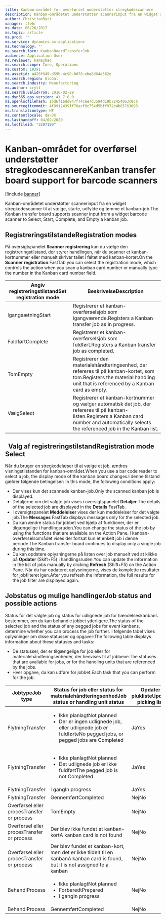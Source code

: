 ```yaml
---
title: Kanban-området for overførsel understøtter stregkodescannere
description: Kanban-områdetet understøtter scannerinput fra en widget stregkodescanner til at vælge, starte, udfylde og tømme et kanban-job.
author: ChristianRytt
manager: tfehr
ms.date: 06/20/2017
ms.topic: article
ms.prod: ''
ms.service: dynamics-ax-applications
ms.technology: ''
ms.search.form: KanbanBoardTransferJob
audience: Application User
ms.reviewer: kamaybac
ms.search.scope: Core, Operations
ms.custom: 19391
ms.assetid: a426f645-d59b-4c98-8d78-eba8d64a562e
ms.search.region: Global
ms.search.industry: Manufacturing
ms.author: crytt
ms.search.validFrom: 2016-02-28
ms.dyn365.ops.version: AX 7.0.0
ms.openlocfilehash: 1bd6f1bdd847f74cee7d3594d19b72454063c0cb
ms.sourcegitcommit: 4f9912439ff78acf0c754d5bff972c4b85763093
ms.translationtype: HT
ms.contentlocale: da-DK
ms.lasthandoff: 04/02/2020
ms.locfileid: "3207180"
---
```

# <a name="kanban-transfer-board-support-for-barcode-scanners"></a><span data-ttu-id="e4b33-103">Kanban-området for overførsel understøtter stregkodescannere</span><span class="sxs-lookup"><span data-stu-id="e4b33-103">Kanban transfer board support for barcode scanners</span></span>

[!include [banner](../includes/banner.md)]

<span data-ttu-id="e4b33-104">Kanban-områdetet understøtter scannerinput fra en widget stregkodescanner til at vælge, starte, udfylde og tømme et kanban-job.</span><span class="sxs-lookup"><span data-stu-id="e4b33-104">The Kanban transfer board supports scanner input from a widget barcode scanner to Select, Start, Complete, and Empty a kanban job.</span></span>

<a name="registration-modes"></a><span data-ttu-id="e4b33-105">Registreringstilstande</span><span class="sxs-lookup"><span data-stu-id="e4b33-105">Registration modes</span></span>
------------------

<span data-ttu-id="e4b33-106">På oversigtspanelet **Scanner registrering** kan du vælge den registreringstilstand, der styrer handlingen, når du scanner et kanban-kortnummer eller manuelt skriver tallet i feltet med kanban-kortet.</span><span class="sxs-lookup"><span data-stu-id="e4b33-106">On the **Scanner registration** FastTab you can select the registration mode, which controls the action when you scan a kanban card number or manually type the number in the Kanban card number field.</span></span>

| <span data-ttu-id="e4b33-107">Angiv registreringstilstand</span><span class="sxs-lookup"><span data-stu-id="e4b33-107">Set registration mode</span></span> | <span data-ttu-id="e4b33-108">Beskrivelse</span><span class="sxs-lookup"><span data-stu-id="e4b33-108">Description</span></span>                                                                                     |
|-----------------------|-------------------------------------------------------------------------------------------------|
| <span data-ttu-id="e4b33-109">Igangsætning</span><span class="sxs-lookup"><span data-stu-id="e4b33-109">Start</span></span>                 | <span data-ttu-id="e4b33-110">Registrerer et kanban-overførselsjob som igangværende.</span><span class="sxs-lookup"><span data-stu-id="e4b33-110">Registers a Kanban transfer job as in progress.</span></span>                                                 |
| <span data-ttu-id="e4b33-111">Fuldført</span><span class="sxs-lookup"><span data-stu-id="e4b33-111">Complete</span></span>              | <span data-ttu-id="e4b33-112">Registrerer et kanban-overførselsjob som fuldført.</span><span class="sxs-lookup"><span data-stu-id="e4b33-112">Registers a Kanban transfer job as completed.</span></span>                                                   |
| <span data-ttu-id="e4b33-113">Tom</span><span class="sxs-lookup"><span data-stu-id="e4b33-113">Empty</span></span>                 | <span data-ttu-id="e4b33-114">Registrerer den materialehåndteringsenhed, der refereres til på kanban-kortet, som tom.</span><span class="sxs-lookup"><span data-stu-id="e4b33-114">Registers the material handling unit that is referenced by a Kanban card as empty.</span></span>              |
| <span data-ttu-id="e4b33-115">Vælg</span><span class="sxs-lookup"><span data-stu-id="e4b33-115">Select</span></span>                | <span data-ttu-id="e4b33-116">Registrerer et kanban-kortnummer og vælger automatisk det job, der refereres til på kanban-listen.</span><span class="sxs-lookup"><span data-stu-id="e4b33-116">Registers a Kanban card number and automatically selects the referenced job in the Kanban list.</span></span> |

 
<span data-ttu-id="e4b33-117">Valg af registreringstilstand</span><span class="sxs-lookup"><span data-stu-id="e4b33-117">Registration mode Select</span></span>
------------------------

<span data-ttu-id="e4b33-118">Når du bruger en stregkodelæser til at vælge et job, ændres visningstilstanden for kanban-området.</span><span class="sxs-lookup"><span data-stu-id="e4b33-118">When you use a bar code reader to select a job, the display mode of the kanban board changes.</span></span><span data-ttu-id="e4b33-119">I denne tilstand gælder følgende betingelser:</span><span class="sxs-lookup"><span data-stu-id="e4b33-119"> In this mode, the following conditions apply:</span></span>

-   <span data-ttu-id="e4b33-120">Der vises kun det scannede kanban-job.</span><span class="sxs-lookup"><span data-stu-id="e4b33-120">Only the scanned kanban job is displayed.</span></span>
-   <span data-ttu-id="e4b33-121">Detaljerne om det valgte job vises i oversigtspanelet **Detaljer**.</span><span class="sxs-lookup"><span data-stu-id="e4b33-121">The details of the selected job are displayed in the **Details** FastTab.</span></span>
-   <span data-ttu-id="e4b33-122">I oversigtspanelet **Meddelelser** vises der kun meddelelser for det valgte job.</span><span class="sxs-lookup"><span data-stu-id="e4b33-122">The **Messages** FastTab displays messages only for the selected job.</span></span>
-   <span data-ttu-id="e4b33-123">Du kan ændre status for jobbet ved hjælp af funktioner, der er tilgængelige i handlingsruden.</span><span class="sxs-lookup"><span data-stu-id="e4b33-123">You can change the status of the job by using the functions that are available on the Action Pane.</span></span> <span data-ttu-id="e4b33-124">I kanban-overførselsområdet vises der fortsat kun et enkelt job i denne periode.</span><span class="sxs-lookup"><span data-stu-id="e4b33-124">The Kanban transfer board continues to display only a single job during this time.</span></span>
-   <span data-ttu-id="e4b33-125">Du kan opdatere oplysningerne på listen over job manuelt ved at klikke på **Opdater** (Skift+F5) i handlingsruden.</span><span class="sxs-lookup"><span data-stu-id="e4b33-125">You can update the information in the list of jobs manually by clicking **Refresh** (Shift+F5) on the Action Pane.</span></span> <span data-ttu-id="e4b33-126">Når du har opdateret oplysningerne, vises de komplette resultater for jobfilteret igen.</span><span class="sxs-lookup"><span data-stu-id="e4b33-126">After you refresh the information, the full results for the job filter are displayed again.</span></span>

## <a name="job-status-and-possible-actions"></a><span data-ttu-id="e4b33-127">Jobstatus og mulige handlinger</span><span class="sxs-lookup"><span data-stu-id="e4b33-127">Job status and possible actions</span></span>
<span data-ttu-id="e4b33-128">Status for det valgte job og status for udlignede job for hændelseskanbans bestemmer, om du kan behandle jobbet yderligere.</span><span class="sxs-lookup"><span data-stu-id="e4b33-128">The status of the selected job and the status of any pegged jobs for event kanbans, determine whether you can process the job further.</span></span> <span data-ttu-id="e4b33-129">I følgende tabel vises oplysninger om disse statusser og opgaver:</span><span class="sxs-lookup"><span data-stu-id="e4b33-129">The following table displays information about these statuses and tasks:</span></span>
-   <span data-ttu-id="e4b33-130">De statusser, der er tilgængelige for job eller for materialehåndteringsenheder, der henvises til af jobbene.</span><span class="sxs-lookup"><span data-stu-id="e4b33-130">The statuses that are available for jobs, or for the handling units that are referenced by the jobs.</span></span>
-   <span data-ttu-id="e4b33-131">Hver opgave, du kan udføre for jobbet.</span><span class="sxs-lookup"><span data-stu-id="e4b33-131">Each task that you can perform for the job.</span></span>

<table>
<colgroup>
<col width="12%" />
<col width="12%" />
<col width="12%" />
<col width="12%" />
<col width="12%" />
<col width="12%" />
<col width="12%" />
<col width="12%" />
</colgroup>
<thead>
<tr class="header">
<th><span data-ttu-id="e4b33-132">Jobtype</span><span class="sxs-lookup"><span data-stu-id="e4b33-132">Job type</span></span></th>
<th><span data-ttu-id="e4b33-133">Status for job eller status for materialehåndteringsenhed</span><span class="sxs-lookup"><span data-stu-id="e4b33-133">Job status or handling unit status</span></span></th>
<th><span data-ttu-id="e4b33-134">Opdater plukliste</span><span class="sxs-lookup"><span data-stu-id="e4b33-134">Update picking list</span></span></th>
<th><span data-ttu-id="e4b33-135">Igangsætning</span><span class="sxs-lookup"><span data-stu-id="e4b33-135">Start</span></span></th>
<th><span data-ttu-id="e4b33-136">Opdater registrering</span><span class="sxs-lookup"><span data-stu-id="e4b33-136">Update registration</span></span></th>
<th><span data-ttu-id="e4b33-137">Fuldført</span><span class="sxs-lookup"><span data-stu-id="e4b33-137">Complete</span></span></th>
<th><span data-ttu-id="e4b33-138">Tom</span><span class="sxs-lookup"><span data-stu-id="e4b33-138">Empty</span></span></th>
<th><span data-ttu-id="e4b33-139">Opret hændelseskanbans</span><span class="sxs-lookup"><span data-stu-id="e4b33-139">Create event kanbans</span></span></th>
</tr>
</thead>
<tbody>
<tr class="odd">
<td><span data-ttu-id="e4b33-140">Flytning</span><span class="sxs-lookup"><span data-stu-id="e4b33-140">Transfer</span></span></td>
<td><ul>
<li><span data-ttu-id="e4b33-141">Ikke planlagt</span><span class="sxs-lookup"><span data-stu-id="e4b33-141">Not planned</span></span></li>
<li><span data-ttu-id="e4b33-142">Der er ingen udlignede job, eller udlignede job er fuldførte</span><span class="sxs-lookup"><span data-stu-id="e4b33-142">No pegged jobs, or pegged jobs are Completed</span></span></li>
</ul></td>
<td><span data-ttu-id="e4b33-143">Ja</span><span class="sxs-lookup"><span data-stu-id="e4b33-143">Yes</span></span></td>
<td><span data-ttu-id="e4b33-144">Ja</span><span class="sxs-lookup"><span data-stu-id="e4b33-144">Yes</span></span></td>
<td><span data-ttu-id="e4b33-145">Ja</span><span class="sxs-lookup"><span data-stu-id="e4b33-145">Yes</span></span></td>
<td><span data-ttu-id="e4b33-146">Ja</span><span class="sxs-lookup"><span data-stu-id="e4b33-146">Yes</span></span></td>
<td><span data-ttu-id="e4b33-147">Nej</span><span class="sxs-lookup"><span data-stu-id="e4b33-147">No</span></span></td>
<td><span data-ttu-id="e4b33-148">Ja</span><span class="sxs-lookup"><span data-stu-id="e4b33-148">Yes</span></span></td>
</tr>
<tr class="even">
<td><span data-ttu-id="e4b33-149">Flytning</span><span class="sxs-lookup"><span data-stu-id="e4b33-149">Transfer</span></span></td>
<td><ul>
<li><span data-ttu-id="e4b33-150">Ikke planlagt</span><span class="sxs-lookup"><span data-stu-id="e4b33-150">Not planned</span></span></li>
<li><span data-ttu-id="e4b33-151">Det udlignede job er ikke fuldført</span><span class="sxs-lookup"><span data-stu-id="e4b33-151">The pegged job is not Completed</span></span></li>
</ul></td>
<td><span data-ttu-id="e4b33-152">Ja</span><span class="sxs-lookup"><span data-stu-id="e4b33-152">Yes</span></span></td>
<td><span data-ttu-id="e4b33-153">Nej</span><span class="sxs-lookup"><span data-stu-id="e4b33-153">No</span></span></td>
<td><span data-ttu-id="e4b33-154">Ja</span><span class="sxs-lookup"><span data-stu-id="e4b33-154">Yes</span></span></td>
<td><span data-ttu-id="e4b33-155">Nej</span><span class="sxs-lookup"><span data-stu-id="e4b33-155">No</span></span></td>
<td><span data-ttu-id="e4b33-156">Nej</span><span class="sxs-lookup"><span data-stu-id="e4b33-156">No</span></span></td>
<td><span data-ttu-id="e4b33-157">Nej</span><span class="sxs-lookup"><span data-stu-id="e4b33-157">No</span></span></td>
</tr>
<tr class="odd">
<td><span data-ttu-id="e4b33-158">Flytning</span><span class="sxs-lookup"><span data-stu-id="e4b33-158">Transfer</span></span></td>
<td><span data-ttu-id="e4b33-159">I gang</span><span class="sxs-lookup"><span data-stu-id="e4b33-159">In progress</span></span></td>
<td><span data-ttu-id="e4b33-160">Ja</span><span class="sxs-lookup"><span data-stu-id="e4b33-160">Yes</span></span></td>
<td><span data-ttu-id="e4b33-161">Nej</span><span class="sxs-lookup"><span data-stu-id="e4b33-161">No</span></span></td>
<td><span data-ttu-id="e4b33-162">Ja</span><span class="sxs-lookup"><span data-stu-id="e4b33-162">Yes</span></span></td>
<td><span data-ttu-id="e4b33-163">Ja</span><span class="sxs-lookup"><span data-stu-id="e4b33-163">Yes</span></span></td>
<td><span data-ttu-id="e4b33-164">Nej</span><span class="sxs-lookup"><span data-stu-id="e4b33-164">No</span></span></td>
<td><span data-ttu-id="e4b33-165">Nej</span><span class="sxs-lookup"><span data-stu-id="e4b33-165">No</span></span></td>
</tr>
<tr class="even">
<td><span data-ttu-id="e4b33-166">Flytning</span><span class="sxs-lookup"><span data-stu-id="e4b33-166">Transfer</span></span></td>
<td><span data-ttu-id="e4b33-167">Gennemført</span><span class="sxs-lookup"><span data-stu-id="e4b33-167">Completed</span></span></td>
<td><span data-ttu-id="e4b33-168">Nej</span><span class="sxs-lookup"><span data-stu-id="e4b33-168">No</span></span></td>
<td><span data-ttu-id="e4b33-169">Nej</span><span class="sxs-lookup"><span data-stu-id="e4b33-169">No</span></span></td>
<td><span data-ttu-id="e4b33-170">Nej</span><span class="sxs-lookup"><span data-stu-id="e4b33-170">No</span></span></td>
<td><span data-ttu-id="e4b33-171">Nej</span><span class="sxs-lookup"><span data-stu-id="e4b33-171">No</span></span></td>
<td><span data-ttu-id="e4b33-172">Ja</span><span class="sxs-lookup"><span data-stu-id="e4b33-172">Yes</span></span></td>
<td><span data-ttu-id="e4b33-173">Nej</span><span class="sxs-lookup"><span data-stu-id="e4b33-173">No</span></span></td>
</tr>
<tr class="odd">
<td><span data-ttu-id="e4b33-174">Overførsel eller proces</span><span class="sxs-lookup"><span data-stu-id="e4b33-174">Transfer or process</span></span></td>
<td><span data-ttu-id="e4b33-175">Tom</span><span class="sxs-lookup"><span data-stu-id="e4b33-175">Empty</span></span></td>
<td><span data-ttu-id="e4b33-176">Nej</span><span class="sxs-lookup"><span data-stu-id="e4b33-176">No</span></span></td>
<td><span data-ttu-id="e4b33-177">Nej</span><span class="sxs-lookup"><span data-stu-id="e4b33-177">No</span></span></td>
<td><span data-ttu-id="e4b33-178">Nej</span><span class="sxs-lookup"><span data-stu-id="e4b33-178">No</span></span></td>
<td><span data-ttu-id="e4b33-179">Nej</span><span class="sxs-lookup"><span data-stu-id="e4b33-179">No</span></span></td>
<td><span data-ttu-id="e4b33-180">Nej</span><span class="sxs-lookup"><span data-stu-id="e4b33-180">No</span></span></td>
<td><span data-ttu-id="e4b33-181">Nej</span><span class="sxs-lookup"><span data-stu-id="e4b33-181">No</span></span></td>
</tr>
<tr class="even">
<td><span data-ttu-id="e4b33-182">Overførsel eller proces</span><span class="sxs-lookup"><span data-stu-id="e4b33-182">Transfer or process</span></span></td>
<td><span data-ttu-id="e4b33-183">Der blev ikke fundet et kanban-kort</span><span class="sxs-lookup"><span data-stu-id="e4b33-183">A kanban card is not found</span></span></td>
<td><span data-ttu-id="e4b33-184">Nej</span><span class="sxs-lookup"><span data-stu-id="e4b33-184">No</span></span></td>
<td><span data-ttu-id="e4b33-185">Nej</span><span class="sxs-lookup"><span data-stu-id="e4b33-185">No</span></span></td>
<td><span data-ttu-id="e4b33-186">Nej</span><span class="sxs-lookup"><span data-stu-id="e4b33-186">No</span></span></td>
<td><span data-ttu-id="e4b33-187">Nej</span><span class="sxs-lookup"><span data-stu-id="e4b33-187">No</span></span></td>
<td><span data-ttu-id="e4b33-188">Nej</span><span class="sxs-lookup"><span data-stu-id="e4b33-188">No</span></span></td>
<td><span data-ttu-id="e4b33-189">Nej</span><span class="sxs-lookup"><span data-stu-id="e4b33-189">No</span></span></td>
</tr>
<tr class="odd">
<td><span data-ttu-id="e4b33-190">Overførsel eller proces</span><span class="sxs-lookup"><span data-stu-id="e4b33-190">Transfer or process</span></span></td>
<td><span data-ttu-id="e4b33-191">Der blev fundet et kanban-kort, men det er ikke tildelt til en kanban</span><span class="sxs-lookup"><span data-stu-id="e4b33-191">A kanban card is found, but it is not assigned to a kanban</span></span></td>
<td><span data-ttu-id="e4b33-192">Nej</span><span class="sxs-lookup"><span data-stu-id="e4b33-192">No</span></span></td>
<td><span data-ttu-id="e4b33-193">Nej</span><span class="sxs-lookup"><span data-stu-id="e4b33-193">No</span></span></td>
<td><span data-ttu-id="e4b33-194">Nej</span><span class="sxs-lookup"><span data-stu-id="e4b33-194">No</span></span></td>
<td><span data-ttu-id="e4b33-195">Nej</span><span class="sxs-lookup"><span data-stu-id="e4b33-195">No</span></span></td>
<td><span data-ttu-id="e4b33-196">Nej</span><span class="sxs-lookup"><span data-stu-id="e4b33-196">No</span></span></td>
<td><span data-ttu-id="e4b33-197">Nej</span><span class="sxs-lookup"><span data-stu-id="e4b33-197">No</span></span></td>
</tr>
<tr class="even">
<td><span data-ttu-id="e4b33-198">Behandl</span><span class="sxs-lookup"><span data-stu-id="e4b33-198">Process</span></span></td>
<td><ul>
<li><span data-ttu-id="e4b33-199">Ikke planlagt</span><span class="sxs-lookup"><span data-stu-id="e4b33-199">Not planned</span></span></li>
<li><span data-ttu-id="e4b33-200">Forberedt</span><span class="sxs-lookup"><span data-stu-id="e4b33-200">Prepared</span></span></li>
<li><span data-ttu-id="e4b33-201">I gang</span><span class="sxs-lookup"><span data-stu-id="e4b33-201">In progress</span></span></li>
</ul></td>
<td><span data-ttu-id="e4b33-202">Nej</span><span class="sxs-lookup"><span data-stu-id="e4b33-202">No</span></span></td>
<td><span data-ttu-id="e4b33-203">Nej</span><span class="sxs-lookup"><span data-stu-id="e4b33-203">No</span></span></td>
<td><span data-ttu-id="e4b33-204">Nej</span><span class="sxs-lookup"><span data-stu-id="e4b33-204">No</span></span></td>
<td><span data-ttu-id="e4b33-205">Nej</span><span class="sxs-lookup"><span data-stu-id="e4b33-205">No</span></span></td>
<td><span data-ttu-id="e4b33-206">Nej</span><span class="sxs-lookup"><span data-stu-id="e4b33-206">No</span></span></td>
<td><span data-ttu-id="e4b33-207">Nej</span><span class="sxs-lookup"><span data-stu-id="e4b33-207">No</span></span></td>
</tr>
<tr class="odd">
<td><span data-ttu-id="e4b33-208">Behandl</span><span class="sxs-lookup"><span data-stu-id="e4b33-208">Process</span></span></td>
<td><span data-ttu-id="e4b33-209">Gennemført</span><span class="sxs-lookup"><span data-stu-id="e4b33-209">Completed</span></span></td>
<td><span data-ttu-id="e4b33-210">Nej</span><span class="sxs-lookup"><span data-stu-id="e4b33-210">No</span></span></td>
<td><span data-ttu-id="e4b33-211">Nej</span><span class="sxs-lookup"><span data-stu-id="e4b33-211">No</span></span></td>
<td><span data-ttu-id="e4b33-212">Nej</span><span class="sxs-lookup"><span data-stu-id="e4b33-212">No</span></span></td>
<td><span data-ttu-id="e4b33-213">Nej</span><span class="sxs-lookup"><span data-stu-id="e4b33-213">No</span></span></td>
<td><span data-ttu-id="e4b33-214">Nej</span><span class="sxs-lookup"><span data-stu-id="e4b33-214">No</span></span></td>
<td><span data-ttu-id="e4b33-215">Nej</span><span class="sxs-lookup"><span data-stu-id="e4b33-215">No</span></span></td>
</tr>
</tbody>
</table>






